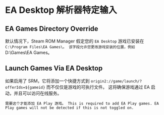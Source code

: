 # EA Desktop 解析器特定输入

## EA Games Directory Override
默认情况下，Steam ROM Manager 假定您的 `EA Desktop` 游戏已安装在 `C:\Program Files\EA Games\。 该字段允许您更改游戏安装的位置，例如`D:\Games\EA Games。

## Launch Games Via EA Desktop
如果启用了 SRM，它将添加一个快捷方式到 `origin2://game/launch/?offerIds=${gameid}` 而不仅仅是游戏的可执行文件。 这将确保游戏通过 EA 启动，并且可以访问在线服务。

`需要这个才能添加 EA Play 游戏。 This is required to add EA Play games. EA Play games will not be detected if this is not toggled on.`
